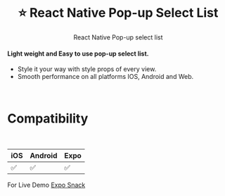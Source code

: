 <h1 align="center">
  ⭐ React Native Pop-up Select List </h1>

<div align="center">

React Native Pop-up select list

</div>

<h4>Light weight and <b>Easy</b> to use pop-up select list.</h4>

-   Style it your way with style props of every view.
-   Smooth performance on all platforms IOS, Android and Web.

<br>

# Compatibility

<br>

|  iOS  | Android | Expo |
--------|---------|------|
|  ✅  |    ✅    |  ✅  |

For Live Demo [Expo Snack](https://snack.expo.dev/@dkashirskiy/react-native-popup-select)
